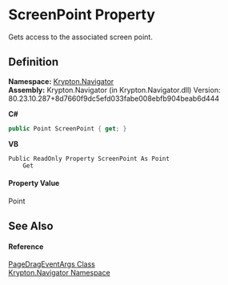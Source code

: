 # ScreenPoint Property


Gets access to the associated screen point.



## Definition
**Namespace:** <a href="a21ac074-d119-3dc6-bd1c-d3a12c0128bc.md">Krypton.Navigator</a>  
**Assembly:** Krypton.Navigator (in Krypton.Navigator.dll) Version: 80.23.10.287+8d7660f9dc5efd033fabe008ebfb904beab6d444

**C#**
``` C#
public Point ScreenPoint { get; }
```
**VB**
``` VB
Public ReadOnly Property ScreenPoint As Point
	Get
```



#### Property Value
Point

## See Also


#### Reference
<a href="51334ef5-3ae7-b79e-b405-c69e56bc955f.md">PageDragEventArgs Class</a>  
<a href="a21ac074-d119-3dc6-bd1c-d3a12c0128bc.md">Krypton.Navigator Namespace</a>  
